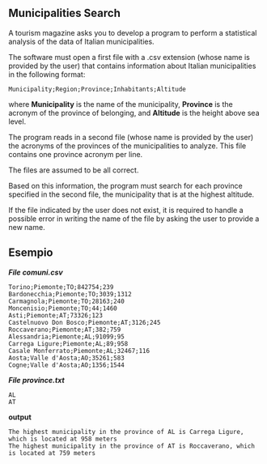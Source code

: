 ## Municipalities Search
A tourism magazine asks you to develop a program to perform a statistical analysis of the data of Italian municipalities.

The software must open a first file with a .csv extension (whose name is provided by the user) that contains information about Italian municipalities in the following format:

```
Municipality;Region;Province;Inhabitants;Altitude
```
where **Municipality** is the name of the municipality, **Province** is the acronym of the province of belonging, and **Altitude** is the height above sea level.

The program reads in a second file (whose name is provided by the user) the acronyms of the provinces of the municipalities to analyze. This file contains one province acronym per line.

The files are assumed to be all correct.

Based on this information, the program must search for each province specified in the second file, the municipality that is at the highest altitude.

If the file indicated by the user does not exist, it is required to handle a possible error in writing the name of the file by asking the user to provide a new name.
## Esempio

***File comuni.csv***
```
Torino;Piemonte;TO;842754;239
Bardonecchia;Piemonte;TO;3039;1312
Carmagnola;Piemonte;TO;28163;240
Moncenisio;Piemonte;TO;44;1460
Asti;Piemonte;AT;73326;123
Castelnuovo Don Bosco;Piemonte;AT;3126;245
Roccaverano;Piemonte;AT;382;759
Alessandria;Piemonte;AL;91099;95
Carrega Ligure;Piemonte;AL;89;958
Casale Monferrato;Piemonte;AL;32467;116
Aosta;Valle d'Aosta;AO;35261;583
Cogne;Valle d'Aosta;AO;1356;1544
```

***File province.txt***

```
AL
AT
```

**output**
```
The highest municipality in the province of AL is Carrega Ligure, which is located at 958 meters
The highest municipality in the province of AT is Roccaverano, which is located at 759 meters
```


